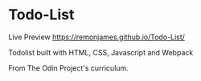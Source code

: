 # Todo-List

Live Preview
https://remonjames.github.io/Todo-List/

Todolist built with HTML, CSS, Javascript and Webpack

From The Odin Project's curriculum.
